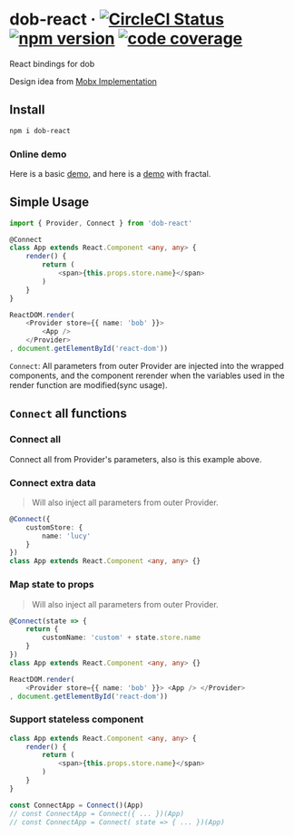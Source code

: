 # dob-react &middot; [![CircleCI Status](https://img.shields.io/travis/dobjs/dob-react/master.svg?style=flat)](https://travis-ci.org/dobjs/dob-react) [![npm version](https://img.shields.io/npm/v/dob-react.svg?style=flat)](https://www.npmjs.com/package/dob-react) [![code coverage](https://img.shields.io/codecov/c/github/dobjs/dob-react/master.svg)](https://codecov.io/github/dobjs/dob-react)

React bindings for dob

Design idea from [Mobx Implementation](https://github.com/ascoders/blog/issues/16)

## Install

```bash
npm i dob-react
```

### Online demo

Here is a basic [demo](https://jsfiddle.net/yp90Lep9/21/), and here is a [demo](https://jsfiddle.net/g19ehhgu/11/) with fractal.

## Simple Usage

```typescript
import { Provider, Connect } from 'dob-react'

@Connect
class App extends React.Component <any, any> {
    render() {
        return (
            <span>{this.props.store.name}</span>
        )
    }
}

ReactDOM.render(
    <Provider store={{ name: 'bob' }}>
        <App />
    </Provider>
, document.getElementById('react-dom'))
```

`Connect`: All parameters from outer Provider are injected into the wrapped components, and the component rerender when the variables used in the render function are modified(sync usage).

## `Connect` all functions

### Connect all

Connect all from Provider's parameters, also is this example above.

### Connect extra data

> Will also inject all parameters from outer Provider.

```typescript
@Connect({
    customStore: {
        name: 'lucy'
    }
})
class App extends React.Component <any, any> {}
```

### Map state to props

> Will also inject all parameters from outer Provider.

```typescript
@Connect(state => {
    return {
        customName: 'custom' + state.store.name
    }
})
class App extends React.Component <any, any> {}

ReactDOM.render(
    <Provider store={{ name: 'bob' }}> <App /> </Provider>
, document.getElementById('react-dom'))
```

### Support stateless component

```typescript
class App extends React.Component <any, any> {
    render() {
        return (
            <span>{this.props.store.name}</span>
        )
    }
}

const ConnectApp = Connect()(App)
// const ConnectApp = Connect({ ... })(App)
// const ConnectApp = Connect( state => { ... })(App)
```
